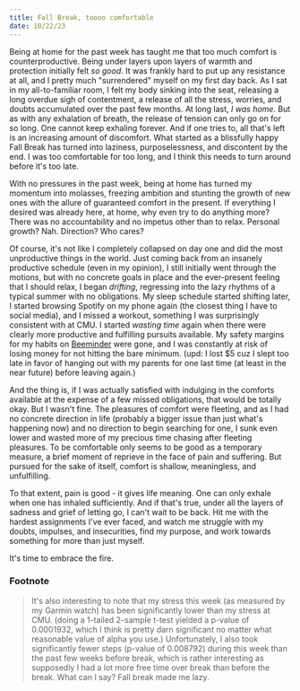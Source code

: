 ```yaml
---
title: Fall Break, toooo comfortable
date: 10/22/23
---
```


Being at home for the past week has taught me that too much comfort is counterproductive. Being under layers upon layers of warmth and protection initially felt _so good_. It was frankly hard to put up any resistance at all, and I pretty much "surrendered" myself on my first day back. As I sat in my all-to-familiar room, I felt my body sinking into the seat, releasing a long overdue sigh of contentment, a release of all the stress, worries, and doubts accumulated over the past few months. At long last, _I was home._ But as with any exhalation of breath, the release of tension can only go on for so long. One cannot keep exhaling forever. And if one tries to, all that's left is an increasing amount of discomfort. What started as a blissfully happy Fall Break has turned into laziness, purposelessness, and discontent by the end. I was too comfortable for too long, and I think this needs to turn around before it's too late.

With no pressures in the past week, being at home has turned my momentum into molasses, freezing ambition and stunting the growth of new ones with the allure of guaranteed comfort in the present. If everything I desired was already here, at home, why even try to do anything more? There was no accountability and no impetus other than to relax. Personal growth? Nah. Direction? Who cares?

Of course, it's not like I completely collapsed on day one and did the most unproductive things in the world. Just coming back from an insanely productive schedule (even in my opinion), I still initially went through the motions, but with no concrete goals in place and the ever-present feeling that I should relax, I began _drifting_, regressing into the lazy rhythms of a typical summer with no obligations. My sleep schedule started shifting later, I started browsing Spotify on my phone again (the closest thing I have to social media), and I missed a workout, something I was surprisingly consistent with at CMU. I started _wasting time_ again when there were clearly more productive and fulfilling pursuits available. My safety margins for my habits on [Beeminder](beeminder.com) were gone, and I was constantly at risk of losing money for not hitting the bare minimum. (upd: I lost $5 cuz I slept too late in favor of hanging out with my parents for one last time (at least in the near future) before leaving again.)

And the thing is, if I was actually satisfied with indulging in the comforts available at the expense of a few missed obligations, that would be totally okay. But I wasn't fine. The pleasures of comfort were fleeting, and as I had no concrete direction in life (probably a bigger issue than just what's happening now) and no direction to begin searching for one, I sunk even lower and wasted more of my precious time chasing after fleeting pleasures. To be comfortable only seems to be good as a temporary measure, a brief moment of reprieve in the face of pain and suffering. But pursued for the sake of itself, comfort is shallow, meaningless, and unfulfilling.

To that extent, pain is good - it gives life meaning. One can only exhale when one has inhaled sufficiently. And if that's true, under all the layers of sadness and grief of letting go, I can't wait to be back. Hit me with the hardest assignments I've ever faced, and watch me struggle with my doubts, impulses, and insecurities, find my purpose, and work towards something for more than just myself.

It's time to embrace the fire.

### Footnote

> It's also interesting to note that my stress this week (as measured by my Garmin watch) has been significantly lower than my stress at CMU. (doing a 1-tailed 2-sample t-test yielded a p-value of 0.0001932, which I think is pretty darn significant no matter what reasonable value of alpha you use.) Unfortunately, I also took significantly fewer steps (p-value of 0.008792) during this week than the past few weeks before break, which is rather interesting as supposedly I had a lot more free time over break than before the break. What can I say? Fall break made me lazy.

<!---

- Home is comfortable

- Permanently comfortable

- Too comfortable/the familiar patterns of home are too much.

  - Begginning to be lazy

    - Can't get out of bed

    - Can't focus on random math studying

    - Can't control my impulses

    - Started missing workouts

    - Started going off schedule (of my already very lenient schedule)

  - Momentum slowing down, halting

    - All progress, going downhill, frozen and melting and fading away...

- Not even satisfied

  - Not enough to just to live on, just to be like hey, I'm existing. Comfortably.

  - I don't want to move on, and yet I do. Indulge in the comfort, lose out on the joys of life.

- CMU will save me

-->
